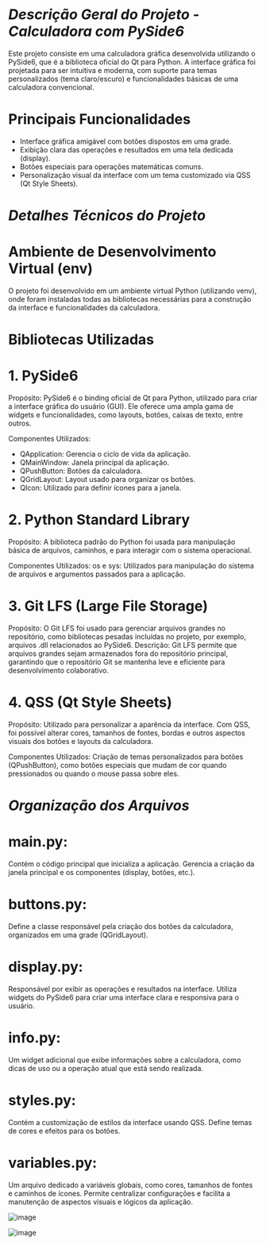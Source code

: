 # *Descrição Geral do Projeto - Calculadora com PySide6*
Este projeto consiste em uma calculadora gráfica desenvolvida utilizando o PySide6, que é a biblioteca oficial do Qt para Python. A interface gráfica foi projetada para ser intuitiva e moderna, com suporte para temas personalizados (tema claro/escuro) e funcionalidades básicas de uma calculadora convencional.

# Principais Funcionalidades
- Interface gráfica amigável com botões dispostos em uma grade.
- Exibição clara das operações e resultados em uma tela dedicada (display).
- Botões especiais para operações matemáticas comuns.
- Personalização visual da interface com um tema customizado via QSS (Qt Style Sheets).

# *Detalhes Técnicos do Projeto*
# Ambiente de Desenvolvimento Virtual (env)
O projeto foi desenvolvido em um ambiente virtual Python (utilizando venv), onde foram instaladas todas as bibliotecas necessárias para a construção da interface e funcionalidades da calculadora.

# Bibliotecas Utilizadas
# 1. PySide6
Propósito: PySide6 é o binding oficial de Qt para Python, utilizado para criar a interface gráfica do usuário (GUI). Ele oferece uma ampla gama de widgets e funcionalidades, como layouts, botões, caixas de texto, entre outros.

Componentes Utilizados:
- QApplication: Gerencia o ciclo de vida da aplicação.
- QMainWindow: Janela principal da aplicação.
- QPushButton: Botões da calculadora.
- QGridLayout: Layout usado para organizar os botões.
- QIcon: Utilizado para definir ícones para a janela.

# 2. Python Standard Library
Propósito: A biblioteca padrão do Python foi usada para manipulação básica de arquivos, caminhos, e para interagir com o sistema operacional.

Componentes Utilizados:
os e sys: Utilizados para manipulação do sistema de arquivos e argumentos passados para a aplicação.

# 3. Git LFS (Large File Storage)
Propósito: O Git LFS foi usado para gerenciar arquivos grandes no repositório, como bibliotecas pesadas incluídas no projeto, por exemplo, arquivos .dll relacionados ao PySide6.
Descrição: Git LFS permite que arquivos grandes sejam armazenados fora do repositório principal, garantindo que o repositório Git se mantenha leve e eficiente para desenvolvimento colaborativo.

# 4. QSS (Qt Style Sheets)
Propósito: Utilizado para personalizar a aparência da interface. Com QSS, foi possível alterar cores, tamanhos de fontes, bordas e outros aspectos visuais dos botões e layouts da calculadora.

Componentes Utilizados:
Criação de temas personalizados para botões (QPushButton), como botões especiais que mudam de cor quando pressionados ou quando o mouse passa sobre eles.

# *Organização dos Arquivos*
# main.py:
Contém o código principal que inicializa a aplicação.
Gerencia a criação da janela principal e os componentes (display, botões, etc.).

# buttons.py:
Define a classe responsável pela criação dos botões da calculadora, organizados em uma grade (QGridLayout).

# display.py:
Responsável por exibir as operações e resultados na interface.
Utiliza widgets do PySide6 para criar uma interface clara e responsiva para o usuário.

# info.py:
Um widget adicional que exibe informações sobre a calculadora, como dicas de uso ou a operação atual que está sendo realizada.

# styles.py:
Contém a customização de estilos da interface usando QSS.
Define temas de cores e efeitos para os botões.

# variables.py:
Um arquivo dedicado a variáveis globais, como cores, tamanhos de fontes e caminhos de ícones. Permite centralizar configurações e facilita a manutenção de aspectos visuais e lógicos da aplicação.

![image](https://github.com/user-attachments/assets/a8a12720-fa1a-433d-be56-46a456e2268a)

![image](https://github.com/user-attachments/assets/f2cbbd57-4c0d-4cd4-a6a2-00e6b9c91235)

